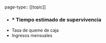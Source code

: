 page-type:: [[topic]]
- ### * Tiempo estimado de supervivencia
* Tasa de queme de caja
* Ingresos mensuales



